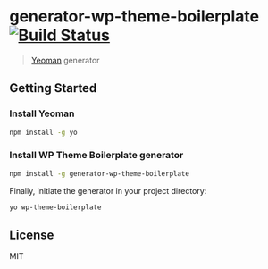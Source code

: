 # generator-wp-theme-boilerplate [![Build Status](https://secure.travis-ci.org/aniki/generator-wp-theme-boilerplate.png?branch=master)](https://travis-ci.org/aniki/generator-wp-theme-boilerplate)

> [Yeoman](http://yeoman.io) generator


## Getting Started

### Install Yeoman

```bash
npm install -g yo
```

### Install WP Theme Boilerplate generator

```bash
npm install -g generator-wp-theme-boilerplate
```

Finally, initiate the generator in your project directory:

```bash
yo wp-theme-boilerplate
```

## License

MIT
